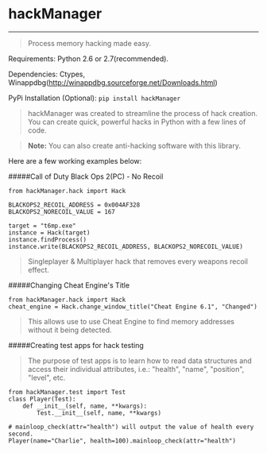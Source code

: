 # hackManager

***

> Process memory hacking made easy.


Requirements: Python 2.6 or 2.7(recommended).

Dependencies: Ctypes, Winappdbg(http://winappdbg.sourceforge.net/Downloads.html)

PyPi Installation (Optional): `pip install hackManager`


> hackManager was created to streamline the process of hack creation. You can create quick, powerful hacks in Python with a few lines of code. 

> **Note:** You can also create anti-hacking software with this library.

Here are a few working examples below:

#####Call of Duty Black Ops 2(PC) - No Recoil

    from hackManager.hack import Hack
    
    BLACKOPS2_RECOIL_ADDRESS = 0x004AF328
    BLACKOPS2_NORECOIL_VALUE = 167
    
    target = "t6mp.exe"
    instance = Hack(target)
    instance.findProcess()
    instance.write(BLACKOPS2_RECOIL_ADDRESS, BLACKOPS2_NORECOIL_VALUE)
> Singleplayer & Multiplayer hack that removes every weapons recoil effect.

#####Changing Cheat Engine's Title

    from hackManager.hack import Hack
    cheat_engine = Hack.change_window_title("Cheat Engine 6.1", "Changed")
> This allows use to use Cheat Engine to find memory addresses without it being detected.

#####Creating test apps for hack testing
> The purpose of test apps is to learn how to read data structures and access their individual attributes, i.e.: "health", "name", "position", "level", etc.

    from hackManager.test import Test
    class Player(Test):
        def __init__(self, name, **kwargs):
            Test.__init__(self, name, **kwargs)
            
    # mainloop_check(attr="health") will output the value of health every second.
    Player(name="Charlie", health=100).mainloop_check(attr="health")
